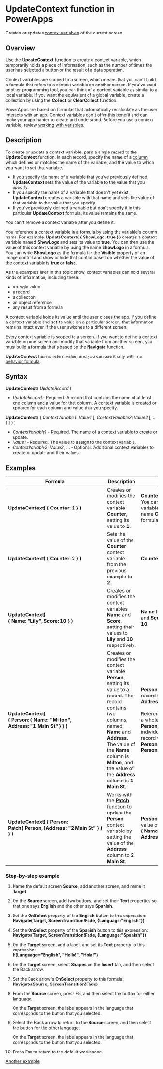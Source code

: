 <properties
	pageTitle="UpdateContext function | Microsoft PowerApps"
	description="Reference information, including syntax and examples, for the UpdateContext function in PowerApps"
	services=""
	suite="powerapps"
	documentationCenter="na"
	authors="gregli-msft"
	manager="dwrede"
	editor=""
	tags=""/>

<tags
   ms.service="powerapps"
   ms.devlang="na"
   ms.topic="article"
   ms.tgt_pltfrm="na"
   ms.workload="na"
   ms.date="11/08/2015"
   ms.author="gregli"/>

# UpdateContext function in PowerApps #

Creates or updates [context variables](working-with-variables.md#context-variables) of the current screen.

## Overview ##

Use the **UpdateContext** function to create a context variable, which temporarily holds a piece of information, such as the number of times the user has selected a button or the result of a data operation.

Context variables are scoped to a screen, which means that you can't build a formula that refers to a context variable on another screen. If you've used another programming tool, you can think of a context variable as similar to a local variable. If you want the equivalent of a global variable, create a [collection](working-with-data-sources.md#collections) by using the **[Collect](function-clear-collect-clearcollect.md)** or **[ClearCollect](function-clear-collect-clearcollect.md)** function.

PowerApps are based on formulas that automatically recalculate as the user interacts with an app.  Context variables don't offer this benefit and can make your app harder to create and understand.  Before you use a context variable, review [working with variables](working-with-variables.md).

## Description ##

 To create or update a context variable, pass a single [record](working-with-tables.md#records) to the **UpdateContext** function. In each record, specify the name of a [column](working-with-tables.md#columns), which defines or matches the name of the variable, and the value to which you want to set that variable.

- If you specify the name of a variable that you've previously defined, **UpdateContext** sets the value of the variable to the value that you specify.
- If you specify the name of a variable that doesn't yet exist, **UpdateContext** creates a variable with that name and sets the value of that variable to the value that you specify.
- If you've previously defined a variable but don't specify it in this particular **UpdateContext** formula, its value remains the same.

You can't remove a context variable after you define it.

You reference a context variable in a formula by using the variable's column name. For example, **UpdateContext( { ShowLogo: true } )** creates a context variable named **ShowLogo** and sets its value to **true**. You can then use the value of this context variable by using the name **ShowLogo** in a formula.  You can write **ShowLogo** as the formula for the **Visible** property of an image control and show or hide that control based on whether the value of the context variable is **true** or **false**.

As the examples later in this topic show, context variables can hold several kinds of information, including these:

- a single value
- a record
- a collection
- an object reference
- any result from a formula

A context variable holds its value until the user closes the app.  If you define a context variable and set its value on a particular screen, that information remains intact even if the user switches to a different screen.

Every context variable is scoped to a screen. If you want to define a context variable on one screen and modify that variable from another screen, you must build a formula that's based on the **[Navigate](function-navigate.md)** function.

**UpdateContext** has no return value, and you can use it only within a [behavior formula](working-with-formulas-in-depth.md#behavior-formulas).

## Syntax ##

**UpdateContext**( *UpdateRecord* )

- *UpdateRecord* – Required. A record that contains the name of at least one column and a value for that column. A context variable is created or updated for each column and value that you specify.

**UpdateContext**( { *ContextVariable1*: *Value1* [, *ContextVariable2*: *Value2* [, ... ] ] } )

- *ContextVariable1* - Required.  The name of a context variable to create or update.
- *Value1* - Required.  The value to assign to the context variable.
- *ContextVariable2*: *Value2*, ... - Optional. Additional context variables to create or update and their values.

## Examples ##

| Formula | Description | Result |
|---------|-------------|--------|
| **UpdateContext( {&nbsp;Counter:&nbsp;1&nbsp;} )** | Creates or modifies the context variable **Counter**, setting its value to **1**.  | **Counter** has the value **1**. You can reference that variable by using the name **Counter** in a formula. |
| **UpdateContext( {&nbsp;Counter:&nbsp;2&nbsp;} )** | Sets the value of the **Counter** context variable from the previous example to **2**. | **Counter** has the value **2**.  |
| **UpdateContext( {&nbsp;Name:&nbsp;"Lily",&nbsp;Score:&nbsp;10&nbsp;} )** | Creates or modifies the context variables **Name** and **Score**, setting their values to **Lily** and **10** respectively.| **Name** has the value **Lily**, and **Score** has the value **10**. |
| **UpdateContext( {&nbsp;Person:&nbsp;{&nbsp;Name:&nbsp;"Milton", Address:&nbsp;"1&nbsp;Main&nbsp;St"&nbsp;}&nbsp;} )** | Creates or modifies the context variable **Person**, setting its value to a record. The record contains two columns, named **Name** and **Address**. The value of the **Name** column is **Milton**, and the value of the **Address** column is **1 Main St**.|**Person** has the value of record **{&nbsp;Name:&nbsp;"Milton", Address:&nbsp;"1&nbsp;Main&nbsp;St"&nbsp;}&nbsp;}**.<br><br>Reference this record as a whole with the name **Person**, or reference an individual column of this record with **Person!Name** or **Person!Address**. |
| **UpdateContext( {&nbsp;Person: Patch(&nbsp;Person,&nbsp;{Address:&nbsp;"2&nbsp;Main&nbsp;St"&nbsp;}&nbsp;) }&nbsp;)** | Works with the **[Patch](function-patch.md)** function to update the **Person** context variable by setting the value of the **Address** column to **2 Main St**.  | **Person** now has the value of record **{&nbsp;Name:&nbsp;"Milton", Address:&nbsp;"2&nbsp;Main&nbsp;St"&nbsp;}&nbsp;}**.  |

### Step-by-step example ###

1. Name the default screen **Source**, add another screen, and name it **Target**.

1. On the **Source** screen, add two buttons, and set their **Text** properties so that one says **English** and the other says **Spanish**.

1. Set the **OnSelect** property of the **English** button to this expression:<br>**Navigate(Target, ScreenTransition!Fade, {Language:"English"})**

1. Set the **OnSelect** property of the **Spanish** button to this expression:<br>**Navigate(Target, ScreenTransition!Fade, {Language:"Spanish"})**

1. On the **Target** screen, add a label, and set its **Text** property to this expression:<br>**If(Language="English", "Hello!", "Hola!")**

1. On the **Target** screen, select **Shapes** on the **Insert** tab, and then select the Back arrow.

1. Set the Back arrow's **OnSelect** property to this formula:<br>**Navigate(Source, ScreenTransition!Fade)**

1. From the **Source** screen, press F5, and then select the button for either language.

	On the **Target** screen, the label appears in the language that corresponds to the button that you selected.

1. Select the Back arrow to return to the **Source** screen, and then select the button for the other language.

	On the **Target** screen, the label appears in the language that corresponds to the button that you selected.

1. Press Esc to return to the default workspace.

[Another example](../add-screen-context-variables.md)
